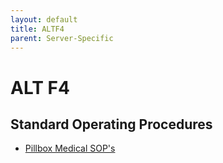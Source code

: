 ```yaml
---
layout: default
title: ALTF4
parent: Server-Specific
---
```


# ALT F4

## Standard Operating Procedures

- [Pillbox Medical SOP's](https://docs.google.com/document/d/13IV9pLPAPqIQXNQwCQC0jewVldq_gG0vAQ2X6artaNs/edit)